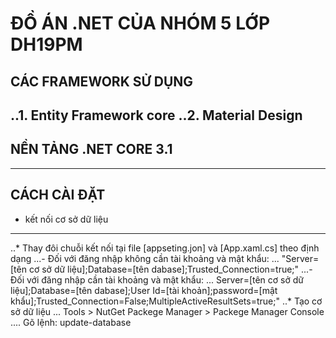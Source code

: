 ﻿# ĐỒ ÁN .NET CỦA NHÓM 5 LỚP DH19PM
## CÁC FRAMEWORK SỬ DỤNG 
..1. Entity Framework core
..2. Material Design
---
## NỀN TẢNG .NET CORE 3.1
---
## CÁCH CÀI ĐẶT
* kết nối cơ sở dữ liệu
---
..* Thay đôi chuỗi kết nối tại file [appseting.jon] và [App.xaml.cs] theo định dạng
...- Đối với đăng nhập không cần tài khoảng và mật khẩu:
... "Server=[tên cơ sở dữ liệu];Database=[tên dabase];Trusted_Connection=true;"
...- Đối với đăng nhập cần tài khoảng và mật khẩu:
... Server=[tên cơ sở dữ liệu];Database=[tên dabase];User Id=[tài khoản];password=[mật khẩu];Trusted_Connection=False;MultipleActiveResultSets=true;"
..* Tạo cơ sở dữ liệu
... Tools > NutGet Packege Manager > Packege Manager Console
.... Gõ lệnh:  update-database
